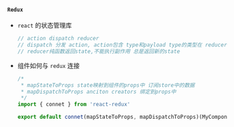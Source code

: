 #### `Redux` 

+ `react` 的状态管理库

  ```jsx
  // action dispatch reducer
  // dispatch 分发 action, action包含 type和payload type的类型在 reducer中通过 swich..case 决定触发
  // reducer纯函数返回state,不能执行副作用 总是返回新的state
  ```

+ 组件如何与 `redux` 连接

  ```jsx
  /*
   * mapStateToProps state映射到组件的props中 订阅store中的数据
   * mapDispatchToProps anciton creators 绑定到props中
   */
  import { connet } from 'react-redux'
  
  export default connet(mapStateToProps, mapDispatchToProps)(MyComponent)
  ```

  

